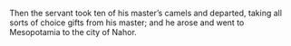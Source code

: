Then the servant took ten of his master’s camels and departed, taking all sorts of choice gifts from his master; and he arose and went to Mesopotamia to the city of Nahor.
